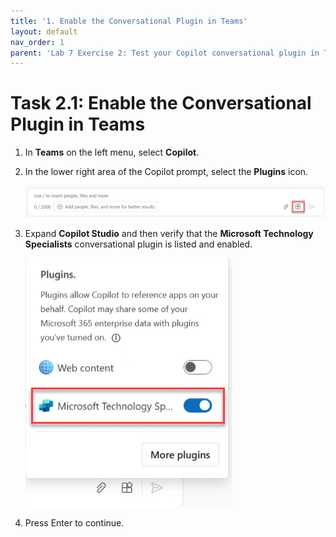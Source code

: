 ```yaml
---
title: '1. Enable the Conversational Plugin in Teams'
layout: default
nav_order: 1
parent: 'Lab 7 Exercise 2: Test your Copilot conversational plugin in Teams'
---
```


# Task 2.1: Enable the Conversational Plugin in Teams


1. In **Teams** on the left menu, select **Copilot**. 


1. In the lower right area of the Copilot prompt, select the **Plugins** icon. 

    ![a23.jpg](../media/lab7/a23.jpg) 

1. Expand **Copilot Studio** and then verify that the **Microsoft Technology Specialists** conversational plugin is listed and enabled.

    ![a20.jpg](../media/lab7/a20.jpg) 

1. Press Enter to continue.